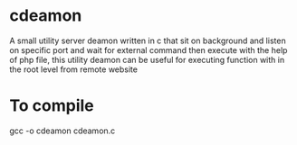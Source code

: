 # cdeamon
A small utility server deamon written in c that sit on background and listen on specific port and wait for external command then execute with the help of php file,  this utility deamon can be useful for executing function with in the root level from remote website

# To compile
gcc -o cdeamon cdeamon.c



